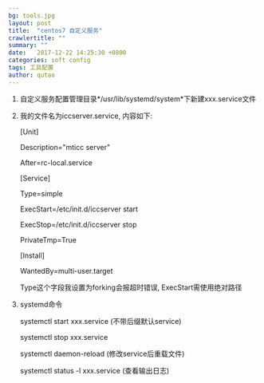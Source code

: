 ```yaml
---
bg: tools.jpg
layout: post
title:  "centos7 自定义服务"
crawlertitle: ""
summary: ""
date:   2017-12-22 14:25:30 +0800
categories: soft config
tags: 工具配置
author: qutao
---
```


1. 自定义服务配置管理目录*/usr/lib/systemd/system*下新建xxx.service文件
2. 我的文件名为iccserver.service, 内容如下:

    [Unit]

    Description="mticc server"

    After=rc-local.service

    [Service]

    Type=simple

    ExecStart=/etc/init.d/iccserver start

    ExecStop=/etc/init.d/iccserver stop

    PrivateTmp=True

    [Install]

    WantedBy=multi-user.target

    Type这个字段我设置为forking会报超时错误, ExecStart需使用绝对路径

3. systemd命令

    systemctl start xxx.service (不带后缀默认service)

    systemctl stop xxx.service

    systemctl daemon-reload (修改service后重载文件)

    systemctl status -l xxx.service (查看输出日志)
